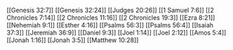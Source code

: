 [[Genesis 32:7]]
[[Genesis 32:24]]
[[Judges 20:26]]
[[1 Samuel 7:6]]
[[2 Chronicles 7:14]]
[[2 Chronicles 11:16]]
[[2 Chronicles 19:3]]
[[Ezra 8:21]]
[[Nehemiah 9:1]]
[[Esther 4:16]]
[[Psalms 56:3]]
[[Psalms 56:4]]
[[Isaiah 37:3]]
[[Jeremiah 36:9]]
[[Daniel 9:3]]
[[Joel 1:14]]
[[Joel 2:12]]
[[Amos 5:4]]
[[Jonah 1:16]]
[[Jonah 3:5]]
[[Matthew 10:28]]
